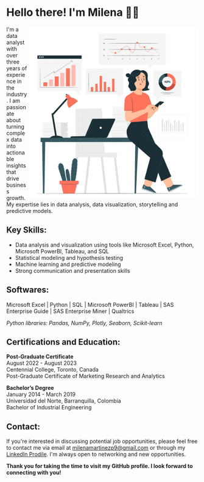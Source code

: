 # Hello there! I'm Milena 👋🏼

<img align="right" alt="Image: Freepik.com" src="Image1.jpg" width="450" height="450"/>

I'm a data analyst with over three years of experience in the industry. I am passionate about turning complex data into actionable insights that drive business growth. My expertise lies in data analysis, data visualization, storytelling and predictive models.

## Key Skills:

- Data analysis and visualization using tools like Microsoft Excel, Python, Microsoft PowerBI, Tableau, and SQL
- Statistical modeling and hypothesis testing
- Machine learning and predictive modeling
- Strong communication and presentation skills

## Softwares:
Microsoft Excel | Python | SQL | Microsoft PowerBI | Tableau | SAS Enterprise Guide | SAS Enterprise Miner | Qualtrics

*Python libraries: Pandas, NumPy, Plotly, Seaborn, Scikit-learn*

## Certifications and Education:

**Post-Graduate Certificate**  
August 2022 - August 2023  
Centennial College, Toronto, Canada  
Post-Graduate Certificate of Marketing Research and Analytics

**Bachelor’s Degree**   
January 2014 - March 2019  
Universidad del Norte, Barranquilla, Colombia  
Bachelor of Industrial Engineering

## Contact:

If you're interested in discussing potential job opportunities, please feel free to contact me via email at milenamartinezp9@gmail.com or through my [LinkedIn Prodile](http://www.linkedin.com/in/). I'm always open to networking and new opportunities.

**Thank you for taking the time to visit my GitHub profile. I look forward to connecting with you!**
